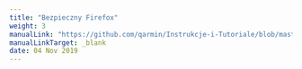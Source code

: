 ```yaml
---
title: "Bezpieczny Firefox"
weight: 3
manualLink: "https://github.com/qarmin/Instrukcje-i-Tutoriale/blob/master/FirefoxBezpieczenstwo.md#readme"
manualLinkTarget: _blank
date: 04 Nov 2019
---
```

